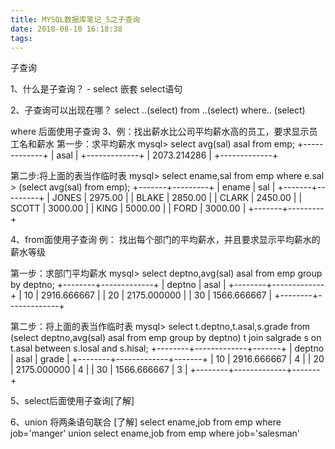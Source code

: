 ```yaml
---
title: MYSQL数据库笔记_5之子查询
date: 2018-08-10 16:18:38
tags:
---
```


子查询

1、什么是子查询？
	- select 嵌套 select语句

2、子查询可以出现在哪？
	select ..(select)
	from ..(select)
	where.. (select)

<!--more-->
where 后面使用子查询 
3、例：找出薪水比公司平均薪水高的员工，要求显示员工名和薪水
第一步：求平均薪水
mysql> select avg(sal) asal from emp;
+-------------+
| asal        |
+-------------+
| 2073.214286 |
+-------------+

第二步:将上面的表当作临时表
mysql> select ename,sal from emp where e.sal > (select avg(sal) from emp);
+-------+---------+
| ename | sal     |
+-------+---------+
| JONES | 2975.00 |
| BLAKE | 2850.00 |
| CLARK | 2450.00 |
| SCOTT | 3000.00 |
| KING  | 5000.00 |
| FORD  | 3000.00 |
+-------+---------+


4、from面使用子查询 例：
找出每个部门的平均薪水，并且要求显示平均薪水的薪水等级

第一步：求部门平均薪水
mysql> select deptno,avg(sal) asal from emp group by deptno;
+--------+-------------+
| deptno | asal        |
+--------+-------------+
|     10 | 2916.666667 |
|     20 | 2175.000000 |
|     30 | 1566.666667 |
+--------+-------------+

第二步：将上面的表当作临时表
mysql> select t.deptno,t.asal,s.grade from (select deptno,avg(sal) asal from emp group by deptno) t join salgrade s on t.asal between s.losal and s.hisal;
+--------+-------------+-------+
| deptno | asal        | grade |
+--------+-------------+-------+
|     10 | 2916.666667 |     4 |
|     20 | 2175.000000 |     4 |
|     30 | 1566.666667 |     3 |
+--------+-------------+-------+


5、select后面使用子查询[了解]



6、union 将两条语句联合 [了解]
select ename,job from emp where job='manger'
union
select ename,job from emp where job='salesman'
